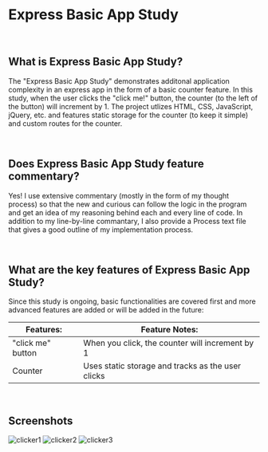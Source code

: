 # Express Basic App Study

<br>

## What is Express Basic App Study?
The "Express Basic App Study" demonstrates additonal application complexity in an express app in the form of a basic counter feature.  In this study, when the user clicks the "click me!" button, the counter (to the left of the button) will increment by 1.  The project utlizes HTML, CSS, JavaScript, jQuery, etc. and features static storage for the counter (to keep it simple) and custom routes for the counter.


<br>

## Does Express Basic App Study feature commentary?
Yes! I use extensive commentary (mostly in the form of my thought process) so that the new and curious can follow the logic in the program and get an idea of my reasoning behind each and every line of code.  In addition to my line-by-line commantary, I also provide a Process text file that gives a good outline of my implementation process. 

<br>

## What are the key features of Express Basic App Study?
Since this study is ongoing, basic functionalities are covered first and more advanced features are added or will be added in the future:


| **Features:**                            | **Feature Notes:**                             |
| ---------------------------------------- | ----------------------------------------------|
| "click me" button                            |   When you click, the counter will increment by 1              |
| Counter                            |  Uses static storage and tracks as the user clicks               |


<br>

## Screenshots
![clicker1](https://user-images.githubusercontent.com/37447586/61999585-609dda80-b079-11e9-8daa-6fea5610d9ed.png)
![clicker2](https://user-images.githubusercontent.com/37447586/61999586-609dda80-b079-11e9-86f9-fdd70cde11b8.png)
![clicker3](https://user-images.githubusercontent.com/37447586/61999587-609dda80-b079-11e9-9123-4d5c77f9c7d9.png)

